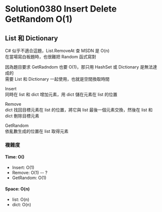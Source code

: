 # Solution0380 Insert Delete GetRandom O(1)

## List 和 Dictionary

C# 似乎不適合這題，List.RemoveAt 查 MSDN 是 O(n)  
在當場寫白板題時，也很難把 Random 函式寫對  

因為題目要求 GetRadndom 也要 O(1)，那只用 HashSet 或 Dictionary 是無法達成的  
需要 List 和 Dictionary 一起使用，也就是空間換取時間

Insert  
同時在 list 和 dict 增加元素，用 dict 儲在元素在 list 的位置  

Remove  
dict 找回目標元素在 list 的位置，將它與 list 最後一個元素交換，然後在 list 和 dict 刪除目標元素  

GetRandom  
依亂數生成的位置在 list 取得元素  

### 複雜度

#### Time: O()
- Insert: O(1)
- Remove: O(1) -- ?
- GetRandom: O(1)

#### Space: O(n)
- list: O(n)
- dict: O(n)